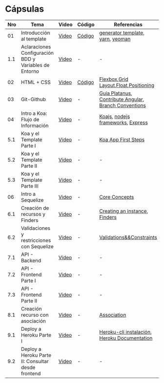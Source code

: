 # Cápsulas

|Nro | Tema | Video | Código | Referencias |
|----|-------|-------|--------------|--------|
| 01 |Introducción al template | [Video](https://drive.google.com/file/d/1gWmIK0MJz624SOWCv7_yMyu5NIXF2l1U/view?usp=sharing) | [Código](./cápsula_01) | [generator template](https://github.com/IIC2513/generator-template), [yarn](https://yarnpkg.com/), [yeoman](https://yeoman.io/) |
|1.1 |Aclaraciones Configuración BDD y Variables de Entorno | [Video](https://www.loom.com/share/bcab680b19d44d0c9a6e7a338564e1cd) | - | - |
| 02 | HTML + CSS | [Video](https://www.loom.com/share/261a7da3636c4c02a87f7490372bea6f) | [Código](./cápsula_02/src) | [Flexbox](https://css-tricks.com/snippets/css/a-guide-to-flexbox/),[Grid Layout](https://css-tricks.com/snippets/css/complete-guide-grid/),[Float](https://css-tricks.com/all-about-floats/),[Positioning](https://css-tricks.com/almanac/properties/p/position/)|
| 03 | Git-Github | [Video](https://www.loom.com/share/1a91db8cb45047d1bced18c0f0503794) | - | [Guia Platanus](https://la-guia.platan.us/setup/proyectos/git), [Contribute Angular](https://github.com/angular/angular/blob/22b96b9/CONTRIBUTING.md#type), [Branch Conventions](https://idiv-biodiversity.github.io/git-knowledge-base/branch-naming-conventions.html)|
| 04 | Intro a Koa: Flujo de Información | [Video](https://www.loom.com/share/c7a7e83b218b4acdbe5b60f4f8ffd7f2) | - | [Koajs](https://koajs.com/), [nodejs frameworks](https://www.cleveroad.com/blog/the-best-node-js-framework-for-your-project--express-js--koa-js-or-sails-js), [Express](https://developer.mozilla.org/en-US/docs/Learn/Server-side/Express_Nodejs/routes)|
| 5.1 | Koa y el Template Parte I | [Video](https://www.loom.com/share/4c49a3b11a274dd8ab1c4be683b1990e) | - | [Koa App First Steps](https://blog.logrocket.com/first-steps-with-koa-js/) |
| 5.2 | Koa y el Template Parte II | [Video](https://www.loom.com/share/ed97f5bc4c2441839b4a1e8313d3fb42) | - | - |
| 5.3 | Koa y el Template Parte III | [Video](https://www.loom.com/share/5461a2a880d14b9482e80fc74397d386) | - | - |
| 06 | Intro a Sequelize |  [Video](https://www.loom.com/share/bb15334c56d34cddb0599eea2750d370) | - | [Core Concepts](https://sequelize.org/docs/v6/category/core-concepts/) |
| 6.1 | Creación de recursos y Finders | [Video](https://www.loom.com/share/f0aed6caafea477cbb52f2866abd7c40) | - | [Creating an instance](https://sequelize.org/docs/v6/core-concepts/model-instances/), [Finders](https://sequelize.org/docs/v6/core-concepts/model-querying-finders/) |
| 6.2 | Validaciones y restricciones con Sequelize | [Video](https://www.loom.com/share/c03f9aad95db4b9f8d41e9839d16e5a4) | - | [Validations&&Constraints](https://sequelize.org/docs/v6/core-concepts/validations-and-constraints/)|
| 7.1 | API - Backend | [Video](https://loom.com/share/a47fc64e37c24ec4bf57830e6c834bbc) | - | - |
| 7.2 | API - Frontend Parte I | [Video](https://www.loom.com/share/d349c2a3b3d9449fb0b15756cee8f819) | - | - |
| 7.3 | API - Frontend Parte II | [Video](https://www.loom.com/share/7f6ffaeacaa24326935e75f544643da8) | - | - |
| 8.1 | Creación recurso con asociación  | [Video](https://www.loom.com/share/d046139e242641289dc4a058e3e83572) | - |[Association](https://sequelize.org/docs/v6/core-concepts/assocs/)|
| 9.1 | Deploy a Heroku Parte I  | [Video](https://www.loom.com/share/257666bcb3ed442aa98a35e79e424273) | - |[Heroku-cli instalación](https://devcenter.heroku.com/articles/heroku-cli), [Heroku Documentation](https://www.heroku.com/platform)|
| 9.2 | Deploy a Heroku Parte II: Consultar desde frontend  | [Video](https://www.loom.com/share/64e216c4241c41589b56c4dd88e0b7d6) | - | - |

